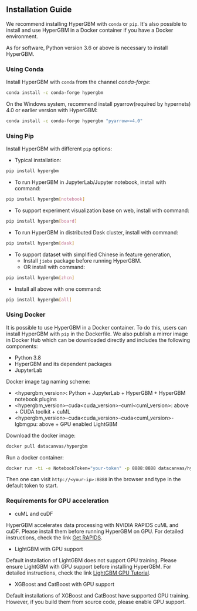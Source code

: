 ## Installation Guide
We recommend installing HyperGBM with `conda` or `pip`. It's also possible to install and use HyperGBM in a Docker container if you have a Docker environment.

As for software, Python version 3.6 or above is necessary to install HyperGBM.

### Using Conda

Install HyperGBM with `conda` from the channel *conda-forge*:

```bash
conda install -c conda-forge hypergbm
```

On the Windows system, recommend install pyarrow(required by hypernets) 4.0 or earlier version with HyperGBM:

```bash
conda install -c conda-forge hypergbm "pyarrow<=4.0"
```


### Using Pip
Install HyperGBM with different `pip` options:

* Typical installation:
```bash
pip install hypergbm
```

* To run HyperGBM in JupyterLab/Jupyter notebook, install with command:
```bash
pip install hypergbm[notebook]
```

* To support experiment visualization base on web, install with command:
```bash
pip install hypergbm[board]
```

* To run HyperGBM in distributed Dask cluster, install with command:
```bash
pip install hypergbm[dask]
```

* To support dataset with simplified Chinese in feature generation,
  * Install `jieba` package before running HyperGBM. 
  * OR install with command:
```bash
pip install hypergbm[zhcn]
```

* Install all above with one command:
```bash
pip install hypergbm[all]
```


### Using Docker

It is possible to use HyperGBM in a Docker container. To do this, users can install HyperGBM with `pip` in the Dockerfile. We also publish a mirror image in Docker Hub which can be downloaded directly and includes the following components:

* Python 3.8
* HyperGBM and its dependent packages
* JupyterLab

Docker image tag naming scheme:

* <hypergbm_version>: Python + JupyterLab + HyperGBM + HyperGBM notebook plugins
* <hypergbm_version>-cuda<cuda_version>-cuml<cuml_version>: above + CUDA toolkit + cuML
* <hypergbm_version>-cuda<cuda_version>-cuda<cuml_version>-lgbmgpu: above + GPU enabled LightGBM

Download the docker image:
```bash
docker pull datacanvas/hypergbm
```

Run a docker container:
```bash
docker run -ti -e NotebookToken="your-token" -p 8888:8888 datacanvas/hypergbm
```

Then one can visit `http://<your-ip>:8888` in the browser and type in the default token to start.


### Requirements for GPU acceleration

* cuML and cuDF

HyperGBM accelerates data processing with NVIDIA RAPIDS cuML and cuDF. Please install them before running HyperGBM on GPU. For detailed instructions, check the link [Get RAPIDS](https://rapids.ai/start.html#get-rapids).

* LightGBM with GPU support

Default installation of LightGBM does not support GPU training. Please ensure LightGBM with GPU support before installing HyperGBM. For detailed instructions, check the link [LightGBM GPU Tutorial](https://lightgbm.readthedocs.io/en/latest/GPU-Tutorial.html).

* XGBoost and CatBoost with GPU support

Default installations of XGBoost and CatBoost have supported GPU training. However, if you build them from source code, please enable GPU support.
